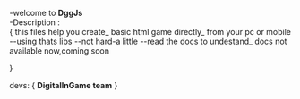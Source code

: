 -welcome to <b>DggJs</b></br>
-Description :</br>
{
this files help you create_
basic html game directly_
from your pc or mobile
--using thats libs
--not hard-a little
--read the docs to undestand_
docs not available now,coming soon

}

devs: 
{
<b>DigitalInGame team</b>
}
